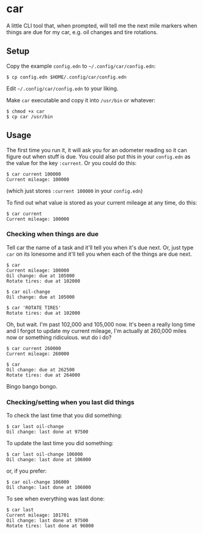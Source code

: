 # car

A little CLI tool that, when prompted, will tell me the next mile markers when things are due for my car, e.g. oil changes and tire rotations.

## Setup

Copy the example `config.edn` to `~/.config/car/config.edn`:

    $ cp config.edn $HOME/.config/car/config.edn

Edit `~/.config/car/config.edn` to your liking.

Make `car` executable and copy it into `/usr/bin` or whatever:

    $ chmod +x car
    $ cp car /usr/bin

## Usage

The first time you run it, it will ask you for an odometer reading so it can figure out when stuff is due. You could also put this in your `config.edn` as the value for the key `:current`. Or you could do this:

    $ car current 100000
    Current mileage: 100000

(which just stores `:current 100000` in your `config.edn`)

To find out what value is stored as your current mileage at any time, do this:

    $ car current
    Current mileage: 100000

### Checking when things are due

Tell car the name of a task and it'll tell you when it's due next. Or, just type `car` on its lonesome and it'll tell you when each of the things are due next.

    $ car
    Current mileage: 100000
    Oil change: due at 105000
    Rotate tires: due at 102000

    $ car oil-change
    Oil change: due at 105000

    $ car 'ROTATE TIRES'
    Rotate tires: due at 102000

Oh, but wait. I'm past 102,000 and 105,000 now. It's been a really long time and I forgot to update my current mileage, I'm actually at 260,000 miles now or something ridiculous. wut do i do?

    $ car current 260000
    Current mileage: 260000

    $ car
    Oil change: due at 262500
    Rotate tires: due at 264000

Bingo bango bongo.

### Checking/setting when you last did things

To check the last time that you did something:

    $ car last oil-change
    Oil change: last done at 97500

To update the last time you did something:

    $ car last oil-change 106000
    Oil change: last done at 106000

or, if you prefer:

    $ car oil-change 106000
    Oil change: last done at 106000

To see when everything was last done:

    $ car last
    Current mileage: 101701
    Oil change: last done at 97500
    Rotate tires: last done at 96000
